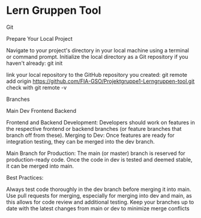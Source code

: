 # Lern Gruppen Tool

Git

Prepare Your Local Project

Navigate to your project's directory in your local machine using a terminal or command prompt.
Initialize the local directory as a Git repository if you haven't already: git init

link your local repository to the GitHub repository you created: git remote add origin https://github.com/FIA-GSO/Projektgruppe1-Lerngruppen-tool.git
check with git remote -v

Branches

Main
Dev 
Frontend
Backend

Frontend and Backend Development: Developers should work on features in the respective frontend or backend branches (or feature branches that branch off from these).
Merging to Dev: Once features are ready for integration testing, they can be merged into the dev branch.

Main Branch for Production: The main (or master) branch is reserved for production-ready code. Once the code in dev is tested and deemed stable, it can be merged into main.


Best Practices:

Always test code thoroughly in the dev branch before merging it into main.
Use pull requests for merging, especially for merging into dev and main, as this allows for code review and additional testing.
Keep your branches up to date with the latest changes from main or dev to minimize merge conflicts

